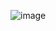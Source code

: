 ![image](https://github.com/sajkora/AplikacjeMobilne/assets/128138029/99f23cff-1395-418d-9df2-44df244cde38)
